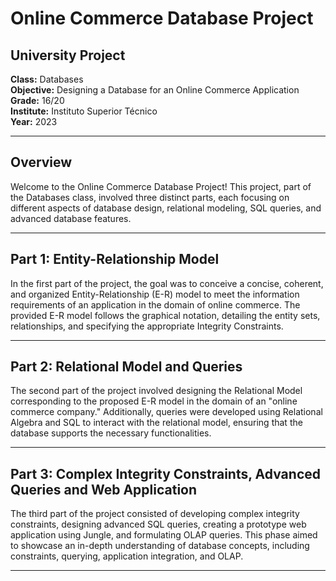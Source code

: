 # Online Commerce Database Project

## University Project

**Class:** Databases  
**Objective:** Designing a Database for an Online Commerce Application  
**Grade:** 16/20  
**Institute:** Instituto Superior Técnico  
**Year:** 2023  

---

## Overview

Welcome to the Online Commerce Database Project! This project, part of the Databases class, involved three distinct parts, each focusing on different aspects of database design, relational modeling, SQL queries, and advanced database features.

---

## Part 1: Entity-Relationship Model

In the first part of the project, the goal was to conceive a concise, coherent, and organized Entity-Relationship (E-R) model to meet the information requirements of an application in the domain of online commerce. The provided E-R model follows the graphical notation, detailing the entity sets, relationships, and specifying the appropriate Integrity Constraints.

---

## Part 2: Relational Model and Queries

The second part of the project involved designing the Relational Model corresponding to the proposed E-R model in the domain of an "online commerce company." Additionally, queries were developed using Relational Algebra and SQL to interact with the relational model, ensuring that the database supports the necessary functionalities.

---

## Part 3: Complex Integrity Constraints, Advanced Queries and Web Application

The third part of the project consisted of developing complex integrity constraints, designing advanced SQL queries, creating a prototype web application using Jungle, and formulating OLAP queries. This phase aimed to showcase an in-depth understanding of database concepts, including constraints, querying, application integration, and OLAP.

---
